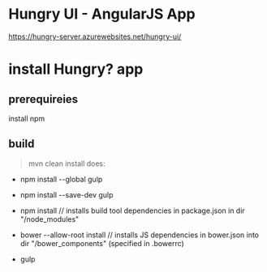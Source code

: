 # Hungry UI - AngularJS App

https://hungry-server.azurewebsites.net/hungry-ui/

# install Hungry? app

## prerequireies

install npm

## build

>mvn clean install
does:

- npm install --global gulp
- npm install --save-dev gulp
- npm install // installs build tool dependencies in package.json in dir "/node_modules"

- bower --allow-root install // installs JS dependencies in bower.json into dir "/bower_components" (specified in .bowerrc)

- gulp
